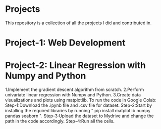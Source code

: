 # Projects
This repository is a collection of all the projects I did and contributed in.

# Project-1: Web Development

# Project-2: Linear Regression with Numpy and Python
  1.Implement the gradient descent algorithm from scratch.
  2.Perform univariate linear regression with Numpy and Python.
  3.Create data visualizations and plots using matplotlib.
  To run the code in Google Colab:
  Step-1:Download the .ipynb file and .csv file for dataset.
  Step-2:Start by installing the required libraries by running " pip install matplotlib numpy pandas seaborn ".
  Step-3:Upload the dataset to Mydrive and change the path in the code accordingly.
  Step-4:Run all the cells.
  

